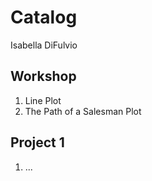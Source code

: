 # Catalog 

Isabella DiFulvio

## Workshop

1. Line Plot
2. The Path of a Salesman Plot 

## Project 1

1. ...
